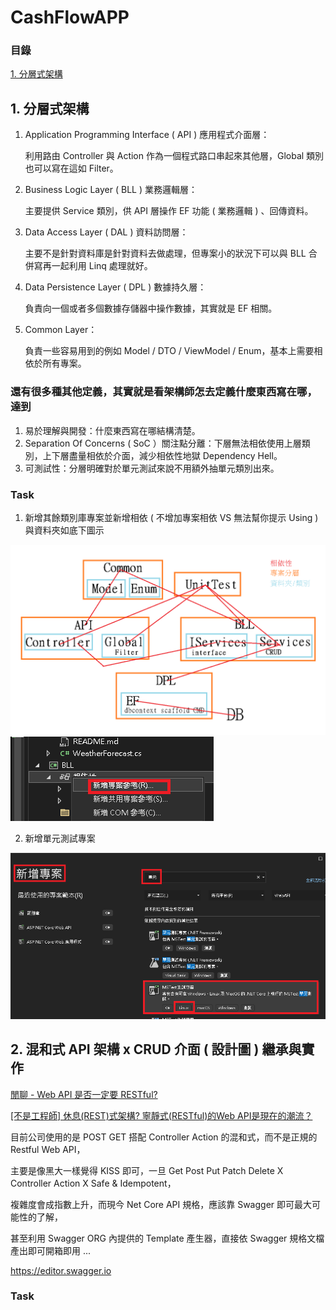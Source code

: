 # CashFlowAPP

### 目錄

[1. 分層式架構](#user-content-1-分層式架構)

## 1. 分層式架構

1. Application Programming Interface ( API ) 應用程式介面層：

   利用路由 Controller 與 Action 作為一個程式路口串起來其他層，Global 類別也可以寫在這如 Filter。

2. Business Logic Layer ( BLL ) 業務邏輯層：

   主要提供 Service 類別，供 API 層操作 EF 功能 ( 業務邏輯 ) 、回傳資料。

3. Data Access Layer ( DAL ) 資料訪問層：

   主要不是針對資料庫是針對資料去做處理，但專案小的狀況下可以與 BLL 合併寫再一起利用 Linq 處理就好。

4. Data Persistence Layer ( DPL ) 數據持久層：

   負責向一個或者多個數據存儲器中操作數據，其實就是 EF 相關。

5. Common Layer：

   負責一些容易用到的例如 Model / DTO / ViewModel / Enum，基本上需要相依於所有專案。

### 還有很多種其他定義，其實就是看架構師怎去定義什麼東西寫在哪，達到

1. 易於理解與開發：什麼東西寫在哪結構清楚。
2. Separation Of Concerns ( SoC ）關注點分離：下層無法相依使用上層類別，上下層盡量相依於介面，減少相依性地獄 Dependency Hell。
3. 可測試性：分層明確對於單元測試來說不用額外抽單元類別出來。

### Task

1. 新增其餘類別庫專案並新增相依 ( 不增加專案相依 VS 無法幫你提示 Using ) 與資料夾如底下圖示

![分層架構與相依性](https://github.com/L1uXO330B7/CashFlowProject/blob/master/BackEnd/Master/Images/%E5%88%86%E5%B1%A4%E6%9E%B6%E6%A7%8B%E8%88%87%E7%9B%B8%E4%BE%9D%E6%80%A72.png)
![新增專案相依](https://github.com/L1uXO330B7/CashFlowProject/blob/master/BackEnd/Master/Images/%E6%96%B0%E5%A2%9E%E5%B0%88%E6%A1%88%E7%9B%B8%E4%BE%9D.png)

2. 新增單元測試專案

![新增單元測試專案](https://github.com/L1uXO330B7/CashFlowProject/blob/master/BackEnd/Master/Images/%E6%96%B0%E5%A2%9E%E5%96%AE%E5%85%83%E6%B8%AC%E8%A9%A6%E5%B0%88%E6%A1%88.png)

## 2. 混和式 API 架構 x CRUD 介面 ( 設計圖 ) 繼承與實作

[閒聊 - Web API 是否一定要 RESTful?](https://blog.darkthread.net/blog/is-restful-required/)

[[不是工程師] 休息(REST)式架構? 寧靜式(RESTful)的Web API是現在的潮流？](https://progressbar.tw/posts/53)

目前公司使用的是 POST GET 搭配 Controller Action 的混和式，而不是正規的 Restful Web API，

主要是像黑大一樣覺得 KISS 即可，一旦 Get Post Put Patch Delete X Controller Action X Safe & Idempotent，

複雜度會成指數上升，而現今 Net Core API 規格，應該靠 Swagger 即可最大可能性的了解，

甚至利用 Swagger ORG 內提供的 Template 產生器，直接依 Swagger 規格文檔產出即可開箱即用 ...

https://editor.swagger.io

### Task